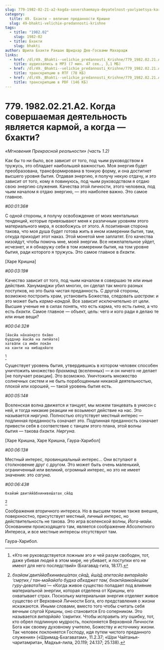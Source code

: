 ```yaml
---
slug: 779-1982-02-21-a2-kogda-sovershaemaya-deyatelnost-yavlyaetsya-karmoj-a-kogda-bhakti
category:
  title: 49. Бхакти — величие преданности Кришне
  slug: 49-bhakti-velichie-predannosti-krishne
tags:
  - title: "1982.02"
    slug: 1982-02
  - title: Бхакти
    slug: bhakti
author: Шрила Бхакти Ракшак Шридхар Дев-Госвами Махарадж
links:
  - href: /dl/49._Bhakti--velichie_predannosti_Krishne/779_1982.02.21.A2_SridharMj_Kogda_sovershaemaya_deyatelnost_yavlyaetsya_karmoy_a_kogda-bhakti.mp3
    title: аудиозапись в MP3 (7 мин. 47 сек., 3,1 МБ)
  - href: /dl/49._Bhakti--velichie_predannosti_Krishne/779_1982.02.21.A2_SridharMj_Kogda_sovershaemaya_deyatelnost_yavlyaetsya_karmoy_a_kogda-bhakti.rtf
    title: транскрипцию в RTF (78 КБ)
  - href: /dl/49._Bhakti--velichie_predannosti_Krishne/779_1982.02.21.A2_SridharMj_Kogda_sovershaemaya_deyatelnost_yavlyaetsya_karmoy_a_kogda-bhakti.pdf
    title: транскрипцию в PDF (146 КБ)
---
```


# 779. 1982.02.21.A2. Когда совершаемая деятельность является кармой, а когда — бхакти?

*«Мгновения Прекрасной реальности» (часть 1.2)*

Как бы то ни было, все зависит от того, под чьим руководством я тружусь, это обладает наибольшей важностью. Моя энергия будет преобразована, трансформирована в тонкую форму, и она достигнет высшего уровня бытия. Отдавая энергию, я получу некую отдачу, и это зависит от того, кому я повинуюсь, под чьим руководством я отдаю свою энергию служения. Качества этой личности, этого человека, под чьим началом я отдаю энергию, — это наиболее важно. Это самое главное.

*#00:01:36#*

С одной стороны, я получу освобождение от моих ментальных тенденций, которые привязывают меня к различным уровням этого материального мира, я освобожусь от этого. А позитивная сторона такова, что моя душа будет готова жить в ином измерении бытия, там, откуда приходит этот наказ. Этой монетой мне заплатят. Его качества низойдут, чтобы помочь мне, моей энергии. Все нежелательное уйдет, исчезнет, и я обнаружу себя в том измерении бытия, на том уровне бытия, ради которого я тружусь. Это самое главное в *бхакти*.

[Харе Кришна]

*#00:03:19#*

Качество зависит от того, под чьим началом я совершаю те или иные действия. Хануманджи убил многих, он сделал так много разных поступков, но это была чистая преданность. С другой стороны, возможно построить храм, установить Божества, следовать *шастрам*: и это может быть *карма-кандой*. Все зависит исключительно от цели. Высшие ученые не в силах понять, что есть карма, что есть *гьяна*, а что есть *бхакти*. Самое главное — объект, цель: чего и кого ради я делаю те или иные вещи?

*#00:04:32#*

    [йасйа на̄хан̇кр̣то бха̄во
    буддхир йасйа на липйате]
    хатва̄пи са има̄н лока̄н
    на ханти на нибадхйате
[^_ftn1]

Существует уровень бытия, утвердившись в котором человек способен уничтожить множество *брахманд* (вселенных) — и он ничего не делает [не получает реакции]. Это возможно. Уничтожить множество солнечных систем и не быть порабощенным никакой деятельностью, плохой или хорошей, — такой уровень бытия есть.

*#00:05:14#*

Вселенская волна движется и танцует, мы можем танцевать в унисон с ней, и тогда никакие реакции не возымеют действие на нас. Это называется *ниргуна*. Полностью отсутствует местный интерес — подлинная преданность означает это. Подлинная преданность означает привести себя в соответствие с танцем этого плана, этой волны бытия — такова *бхакти*. *Ниргуна*.

[Харе Кришна, Харе Кришна, Гаура-Харибол]

*#00:06:13#*

Местный интерес, провинциальный интерес… Они вступают в столкновение друг с другом. Это может быть очень маленький, ограниченный или великий, огромный интерес, но это не имеет значения: это *сагуна*.

*#00:06:43#*

    бхайам́ двитӣйа̄бхинивеш́атах̣ сйа̄д
[^_ftn2]

Соображения вторичного интереса. Но в высшем теизме также внешне, поверхностно, присутствует местный, личный интерес, но действительность не такова. Это игра вселенской волны, *Йога-майи*. Основанием происходящего там, является соображение Абсолютного Интереса, и все местные интересы отсутствуют там.

Гаура-Харибол.



[^_ftn1]: «Кто не руководствуется ложным эго и чей разум свободен, тот, даже убивая людей в этом мире, не убивает, и поступки его не имеют для него последствий» (Бхагавад-гита, 18.17).

[^_ftn2]: *бхайам́ двитӣйа̄бхинивеш́атах̣ сйа̄д, ӣш́а̄д апетасйа випарйайо ‘смр̣тих̣ / тан-ма̄йайа̄то будха а̄бхаджет там́, бхактйаикайеш́ам́ гуру-девата̄тма̄* — «Когда живое существо попадает под влияние материальной энергии, которая отделена от Кришны, его охватывает страх. Поскольку материальная энергия отделяет живое существо от Верховной Личности Бога, его представления о жизни искажаются. Иными словами, вместо того чтобы считать себя вечным слугой Кришны, оно становится Его соперником. Это называется *випарйайо ’смритих*. Чтобы исправить эту ошибку, тот, кто обрел подлинную мудрость, поклоняется Верховной Личности Бога как своему духовному учителю, Божеству и источнику жизни. Так человек поклоняется Господу, идя путем чистого преданного служения» («Шримад-Бхагаватам», 11.2.37; «Шри Чайтанья-чаритамрита», Мадхья-лила, 20.119; 24.137; 25.138).

